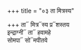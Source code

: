 +++
title = "०३ ता मित्रस्य"

+++
ता᳓ मित्र᳓स्य प्र᳓शस्तय  
इन्द्राग्नी᳓ ता᳓ हवामहे  
सोमपा᳓ सो᳓मपीतये